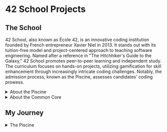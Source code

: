 # 42 School Projects

## The School
42 School, also known as École 42, is an innovative coding institution founded by French entrepreneur Xavier Niel in 2013. It stands out with its tuition-free model and project-centered approach to teaching software engineering. Named after a reference in "The Hitchhiker's Guide to the Galaxy," 42 School promotes peer-to-peer learning and independent study. The curriculum focuses on hands-on projects, utilizing gamification for skill enhancement through increasingly intricate coding challenges. Notably, the admission process, known as the Piscine, assesses candidates' coding prowess.

<details>
<summary>About the Piscine</summary>
The "piscine" is a unique and intense coding boot camp-style program offered by 42 School. The term "piscine" is French for "swimming pool," which metaphorically refers to diving into a challenging and immersive learning experience. During the piscine, participants, often prospective students of 42 School, are given a condensed period, typically a few weeks, to fully immerse themselves in coding and problem-solving tasks.

The piscine serves as an entry point and selection process for 42 School's full curriculum. It's designed to evaluate candidates' coding skills, determination, and ability to handle the rigorous and collaborative learning style that 42 School employs. The challenges presented during the piscine range in complexity, requiring participants to work on various coding projects and exercises.

Participating in the piscine is a way for candidates to showcase their coding abilities, learn about 42 School's unique learning environment, and earn a spot in the full program if they complete the challenges and demonstrate the required aptitude.
</details>

<details>
<summary> About the Common Core</summary>
At 42 School, the Common Core is a set of programming projects and challenges that serve as a common starting point for all students. It ensures that everyone develops a baseline proficiency in coding and problem-solving skills before moving on to more specialized areas of study. The Common Core is designed to help students familiarize themselves with the school's unique project-based learning model and to create a level playing field for diverse learners.

Completing the Common Core demonstrates a student's ability to grasp fundamental coding concepts and effectively collaborate with peers, which are essential skills for success in 42 School's self-directed learning environment. After completing the Common Core, students have the freedom to explore more advanced projects and topics based on their interests and goals within the school's broader curriculum.
</details>

## My Journey
<details>
  <summary>The Piscine</summary>
  ![Image](https://github.com/inesalves44/42School/blob/main/Picine.png?raw=true)
  
</details>
